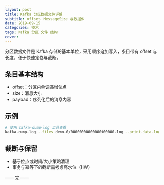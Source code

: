```yaml
---
layout: post
title: Kafka 分区数据文件详解
subtitle: offset、MessageSize 与数据体
date: 2019-09-15
categories: 技术
tags: Kafka 分区 文件 结构
cover: 
---
```


分区数据文件是 Kafka 存储的基本单位，采用顺序追加写入，条目带有 offset 与长度，便于快速定位与截断。

## 条目基本结构
- offset：分区内单调递增位点
- size：消息大小
- payload：序列化后的消息内容

## 示例
```bash
# 使用 kafka-dump-log 工具查看
kafka-dump-log --files demo-0/00000000000000000000.log --print-data-log
```

## 截断与保留
- 基于位点或时间/大小策略清理
- 事务与幂等下的截断需考虑高水位（HW）

—— 完 ——


